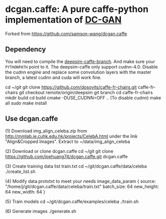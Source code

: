 # dcgan.caffe: A pure caffe-python implementation of [DC-GAN](https://github.com/soumith/dcgan.torch)
Forked from https://github.com/samson-wang/dcgan.caffe

## Dependency
You will need to compile the [deepsim-caffe-branch](https://github.com/dosovits/caffe-fr-chairs/tree/deepsim). And make sure your `PYTHONPATH` point to it.
The deepsim-caffe only support cudnn-4.0. Disable the cudnn engine and replace some convolution layers with the master branch, a latest cudnn and cuda will work fine.

cd ~/git
git clone https://github.com/dosovits/caffe-fr-chairs.git caffe-fr-chairs
git checkout remote/origin/deepsim
git branch
cd caffe-fr-chairs
mkdir build
cd build
cmake -DUSE_CUDNN=OFF ..    (To disable cudnn)
make all
sudo make install

## Use dcgan.caffe
(1) Download img_align_celeba.zip from http://mmlab.ie.cuhk.edu.hk/projects/CelebA.html under the link "Align&Cropped Images".
    Extract to ~/data/img_align_celeba

(2) Download or clone dcgan.caffe
    cd ~/git
    git clone https://github.com/joehuang74/dcgan.caffe.git dcgan.caffe

(3) Create training data list train.txt
    cd ~/git/dcgan.caffe/data/celeba
    ./create_list.sh
 
(4) Modify data.prototxt to meet your needs
    image_data_param {
    	source: "/home/j/git/dcgan.caffe/data/celeba/train.txt"
    	batch_size: 64
    	new_height: 64
    	new_width: 64
    }

(5) Train models
    cd ~/git/dcgan.caffe/examples/celeba
    ./train.sh 
  
(6) Generate images
    ./generate.sh


